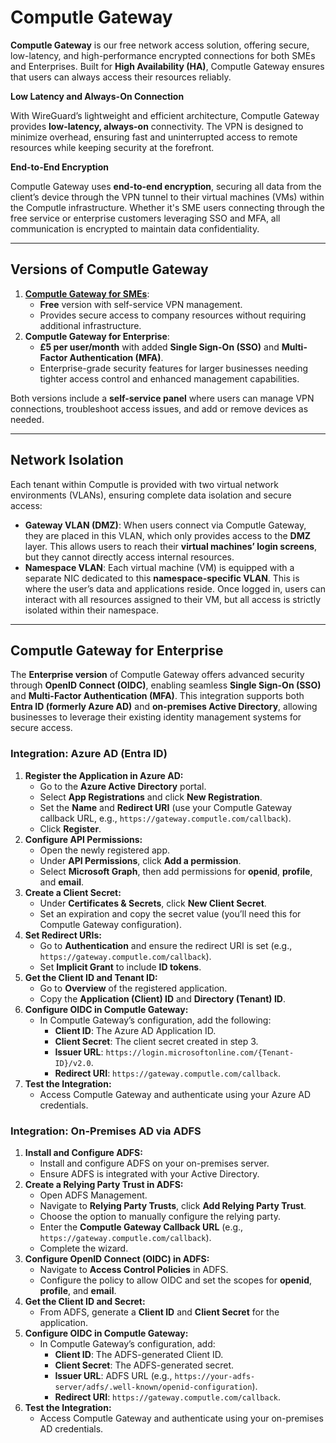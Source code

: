 # Computle Gateway

**Computle Gateway** is our free network access solution, offering secure, low-latency, and high-performance encrypted connections for both SMEs and Enterprises. Built for **High Availability (HA)**, Computle Gateway ensures that users can always access their resources reliably.

**Low Latency and Always-On Connection**

With WireGuard’s lightweight and efficient architecture, Computle Gateway provides **low-latency, always-on** connectivity. The VPN is designed to minimize overhead, ensuring fast and uninterrupted access to remote resources while keeping security at the forefront.

**End-to-End Encryption**

Computle Gateway uses **end-to-end encryption**, securing all data from the client’s device through the VPN tunnel to their virtual machines (VMs) within the Computle infrastructure. Whether it's SME users connecting through the free service or enterprise customers leveraging SSO and MFA, all communication is encrypted to maintain data confidentiality.

***

## **Versions of Computle Gateway**

1. [**Computle Gateway for SMEs**](../../onboarding/administrator-guide/computle-gateway-for-smes.md):
   * **Free** version with self-service VPN management.
   * Provides secure access to company resources without requiring additional infrastructure.
2. **Computle Gateway for Enterprise**:
   * **£5 per user/month** with added **Single Sign-On (SSO)** and **Multi-Factor Authentication (MFA)**.
   * Enterprise-grade security features for larger businesses needing tighter access control and enhanced management capabilities.

Both versions include a **self-service panel** where users can manage VPN connections, troubleshoot access issues, and add or remove devices as needed.

***

## **Network Isolation**

Each tenant within Computle is provided with two virtual network environments (VLANs), ensuring complete data isolation and secure access:

* **Gateway VLAN (DMZ)**: When users connect via Computle Gateway, they are placed in this VLAN, which only provides access to the **DMZ** layer. This allows users to reach their **virtual machines’ login screens**, but they cannot directly access internal resources.
* **Namespace VLAN**: Each virtual machine (VM) is equipped with a separate NIC dedicated to this **namespace-specific VLAN**. This is where the user’s data and applications reside. Once logged in, users can interact with all resources assigned to their VM, but all access is strictly isolated within their namespace.

***

## **Computle Gateway for Enterprise**

The **Enterprise version** of Computle Gateway offers advanced security through **OpenID Connect (OIDC)**, enabling seamless **Single Sign-On (SSO)** and **Multi-Factor Authentication (MFA)**. This integration supports both **Entra ID (formerly Azure AD)** and **on-premises Active Directory**, allowing businesses to leverage their existing identity management systems for secure access.

### Integration: **Azure AD (Entra ID)**

1. **Register the Application in Azure AD:**
   * Go to the **Azure Active Directory** portal.
   * Select **App Registrations** and click **New Registration**.
   * Set the **Name** and **Redirect URI** (use your Computle Gateway callback URL, e.g., `https://gateway.computle.com/callback`).
   * Click **Register**.
2. **Configure API Permissions:**
   * Open the newly registered app.
   * Under **API Permissions**, click **Add a permission**.
   * Select **Microsoft Graph**, then add permissions for **openid**, **profile**, and **email**.
3. **Create a Client Secret:**
   * Under **Certificates & Secrets**, click **New Client Secret**.
   * Set an expiration and copy the secret value (you’ll need this for Computle Gateway configuration).
4. **Set Redirect URIs:**
   * Go to **Authentication** and ensure the redirect URI is set (e.g., `https://gateway.computle.com/callback`).
   * Set **Implicit Grant** to include **ID tokens**.
5. **Get the Client ID and Tenant ID:**
   * Go to **Overview** of the registered application.
   * Copy the **Application (Client) ID** and **Directory (Tenant) ID**.
6. **Configure OIDC in Computle Gateway:**
   * In Computle Gateway’s configuration, add the following:
     * **Client ID**: The Azure AD Application ID.
     * **Client Secret**: The client secret created in step 3.
     * **Issuer URL**: `https://login.microsoftonline.com/{Tenant-ID}/v2.0`.
     * **Redirect URI**: `https://gateway.computle.com/callback`.
7. **Test the Integration:**
   * Access Computle Gateway and authenticate using your Azure AD credentials.

### **Integration: On-Premises AD via ADFS**

1. **Install and Configure ADFS:**
   * Install and configure ADFS on your on-premises server.
   * Ensure ADFS is integrated with your Active Directory.
2. **Create a Relying Party Trust in ADFS:**
   * Open ADFS Management.
   * Navigate to **Relying Party Trusts**, click **Add Relying Party Trust**.
   * Choose the option to manually configure the relying party.
   * Enter the **Computle Gateway Callback URL** (e.g., `https://gateway.computle.com/callback`).
   * Complete the wizard.
3. **Configure OpenID Connect (OIDC) in ADFS:**
   * Navigate to **Access Control Policies** in ADFS.
   * Configure the policy to allow OIDC and set the scopes for **openid**, **profile**, and **email**.
4. **Get the Client ID and Secret:**
   * From ADFS, generate a **Client ID** and **Client Secret** for the application.
5. **Configure OIDC in Computle Gateway:**
   * In Computle Gateway’s configuration, add:
     * **Client ID**: The ADFS-generated Client ID.
     * **Client Secret**: The ADFS-generated secret.
     * **Issuer URL**: ADFS URL (e.g., `https://your-adfs-server/adfs/.well-known/openid-configuration`).
     * **Redirect URI**: `https://gateway.computle.com/callback`.
6. **Test the Integration:**
   * Access Computle Gateway and authenticate using your on-premises AD credentials.

